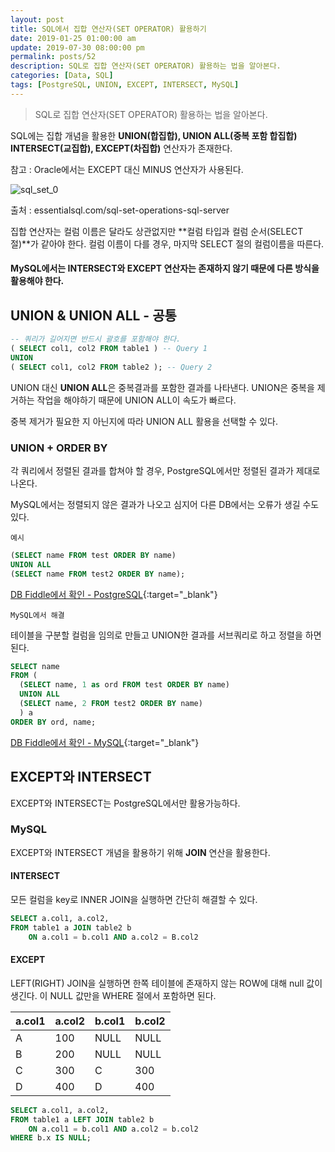 ```yaml
---
layout: post
title: SQL에서 집합 연산자(SET OPERATOR) 활용하기
date: 2019-01-25 01:00:00 am
update: 2019-07-30 08:00:00 pm
permalink: posts/52
description: SQL로 집합 연산자(SET OPERATOR) 활용하는 법을 알아본다.
categories: [Data, SQL]
tags: [PostgreSQL, UNION, EXCEPT, INTERSECT, MySQL]
---
```


> SQL로 집합 연산자(SET OPERATOR) 활용하는 법을 알아본다.

SQL에는 집합 개념을 활용한 **UNION(합집합), UNION ALL(중복 포함 합집합) INTERSECT(교집합), EXCEPT(차집합)** 연산자가 존재한다.

참고 : Oracle에서는 EXCEPT 대신 MINUS 연산자가 사용된다.

![sql_set_0]({{site.baseurl}}/assets/img/sql/sql_set_0.jpg)

출처 : essentialsql.com/sql-set-operations-sql-server

집합 연산자는 컬럼 이름은 달라도 상관없지만 **컬럼 타입과 컬럼 순서(SELECT 절)**가 같아야 한다. 컬럼 이름이 다를 경우, 마지막 SELECT 절의 컬럼이름을 따른다.

#### MySQL에서는 INTERSECT와 EXCEPT 연산자는 존재하지 않기 때문에 다른 방식을 활용해야 한다.

## UNION & UNION ALL - 공통

``` sql
-- 쿼리가 길어지면 반드시 괄호를 포함해야 한다.
( SELECT col1, col2 FROM table1 ) -- Query 1
UNION
( SELECT col1, col2 FROM table2 ); -- Query 2
```

UNION 대신 **UNION ALL**은 중복결과를 포함한 결과를 나타낸다. UNION은 중복을 제거하는 작업을 해야하기 때문에 UNION ALL이 속도가 빠르다. 

중복 제거가 필요한 지 아닌지에 따라 UNION ALL 활용을 선택할 수 있다.

### UNION + ORDER BY

각 쿼리에서 정렬된 결과를 합쳐야 할 경우, PostgreSQL에서만 정렬된 결과가 제대로 나온다.

MySQL에서는 정렬되지 않은 결과가 나오고 심지어 다른 DB에서는 오류가 생길 수도 있다.

`예시`

``` sql
(SELECT name FROM test ORDER BY name)
UNION ALL
(SELECT name FROM test2 ORDER BY name);
```

[DB Fiddle에서 확인 - PostgreSQL](https://www.db-fiddle.com/f/nV2ZSwHyWjK1gXgiZHrfZp/0){:target="_blank"}

`MySQL에서 해결`

테이블을 구분할 컬럼을 임의로 만들고 UNION한 결과를 서브쿼리로 하고 정렬을 하면 된다.

``` sql
SELECT name
FROM (
  (SELECT name, 1 as ord FROM test ORDER BY name)
  UNION ALL
  (SELECT name, 2 FROM test2 ORDER BY name)
  ) a
ORDER BY ord, name;
```

[DB Fiddle에서 확인 - MySQL](https://www.db-fiddle.com/f/nV2ZSwHyWjK1gXgiZHrfZp/1){:target="_blank"}

## EXCEPT와 INTERSECT

EXCEPT와 INTERSECT는 PostgreSQL에서만 활용가능하다.

### MySQL

EXCEPT와 INTERSECT 개념을 활용하기 위해 **JOIN** 연산을 활용한다.

#### INTERSECT

모든 컬럼을 key로 INNER JOIN을 실행하면 간단히 해결할 수 있다.

``` sql
SELECT a.col1, a.col2, 
FROM table1 a JOIN table2 b
    ON a.col1 = b.col1 AND a.col2 = B.col2
```

#### EXCEPT

LEFT(RIGHT) JOIN을 실행하면 한쪽 테이블에 존재하지 않는 ROW에 대해 null 값이 생긴다. 이 NULL 값만을 WHERE 절에서 포함하면 된다.

| a.col1 | a.col2 | b.col1 | b.col2 |
|--------|--------|--------|--------|
|   A    |  100   |   NULL |  NULL  |  
|   B    |  200   |   NULL |  NULL  |
|   C    |  300   |   C    |  300   |
|   D    |  400   |   D    |  400   |

``` sql
SELECT a.col1, a.col2, 
FROM table1 a LEFT JOIN table2 b
    ON a.col1 = b.col1 AND a.col2 = b.col2
WHERE b.x IS NULL;
```